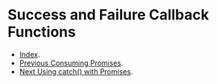 # Success and Failure Callback Functions #

- [Index](../).
- [Previous Consuming Promises](./ConsumingPromises).
- [Next Using catch() with Promises](./UsingCatch()WithPromises).
